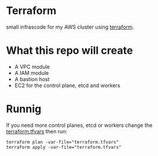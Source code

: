 # Terraform

small infrascode for my AWS cluster using [terraform](https://www.terraform.io/).


# What this repo will create 

  - A VPC module
  - A IAM module 
  - A bastion host
  - EC2 for the control plane, etcd and workers

# Runnig

If you need more control planes, etcd or workers change the [terraform.tfvars](https://github.com/stealthHat/terraform/blob/b191736b6f6479dc4466960b9a1fb59f51cc9e2b/terraform.tfvars#L13) 
then run: 
```
terraform plan -var-file="terraform.tfvars"
terraform apply -var-file="terraform.tfvars"
```
